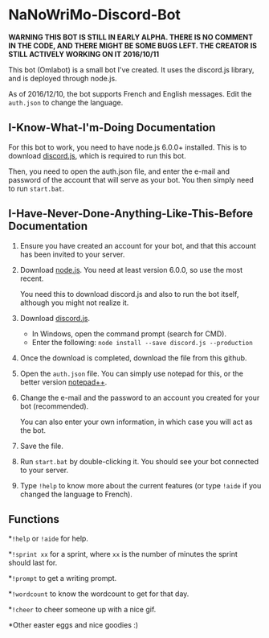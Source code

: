 # NaNoWriMo-Discord-Bot
**WARNING THIS BOT IS STILL IN EARLY ALPHA. THERE IS NO COMMENT IN THE CODE, AND THERE MIGHT BE SOME BUGS LEFT. THE CREATOR IS STILL ACTIVELY WORKING ON IT 2016/10/11**

This bot (Omlabot) is a small bot I've created. It uses the discord.js library, and is deployed through node.js.

As of 2016/12/10, the bot supports French and English messages. Edit the `auth.json` to change the language.

## I-Know-What-I'm-Doing Documentation

For this bot to work, you need to have node.js 6.0.0+ installed. This is to download [discord.js](https://github.com/hydrabolt/discord.js/), which is required to run this bot.

Then, you need to open the auth.json file, and enter the e-mail and password of the account that will serve as your bot. You then simply need to run `start.bat`.

## I-Have-Never-Done-Anything-Like-This-Before Documentation

1. Ensure you have created an account for your bot, and that this account has been invited to your server.

1. Download [node.js](https://nodejs.org/en/). You need at least version 6.0.0, so use the most recent.

    You need this to download discord.js and also to run the bot itself, although you might not realize it.

2. Download [discord.js](https://github.com/hydrabolt/discord.js/).
    * In Windows, open the command prompt (search for CMD).
    * Enter the following: `node install --save discord.js --production`

3. Once the download is completed, download the file from this github.

4. Open the `auth.json` file. You can simply use notepad for this, or the better version [notepad++](https://notepad-plus-plus.org/download/v7.html).

5. Change the e-mail and the password to an account you created for your bot (recommended).

    You can also enter your own information, in which case you will act as the bot.

6. Save the file.

7. Run `start.bat` by double-clicking it. You should see your bot connected to your server.

8. Type `!help` to know more about the current features (or type `!aide` if you changed the language to French).

## Functions

*`!help` or `!aide` for help.

*`!sprint xx` for a sprint, where `xx` is the number of minutes the sprint should last for.

*`!prompt` to get a writing prompt.

*`!wordcount` to know the wordcount to get for that day.

*`!cheer` to cheer someone up with a nice gif.

*Other easter eggs and nice goodies :)
